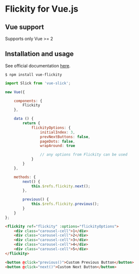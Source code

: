 # Flickity for Vue.js

## Vue support

Supports only Vue >= 2

## Installation and usage

See official documentation [here](http://flickity.metafizzy.co/).

    $ npm install vue-flickity

```javascript
import Slick from 'vue-slick';

new Vue({

    components: {
        Flickity
    },

    data () {
        return {
            flickityOptions: {
                initialIndex: 3,
                prevNextButtons: false,
                pageDots: false,
                wrapAround: true

                // any options from Flickity can be used
            }
        }
    },

    methods: {
        next() {
            this.$refs.flickity.next();
        },

        previous() {
            this.$refs.flickity.previous();
        }
    }
};
```

```html
<flickity ref="flickity" :options="flickityOptions">
    <div class="carousel-cell">1</div>
    <div class="carousel-cell">2</div>
    <div class="carousel-cell">3</div>
    <div class="carousel-cell">4</div>
    <div class="carousel-cell">5</div>
</flickity>

<button @click="previous()">Custom Previous Button</button>
<button @click="next()">Custom Next Button</button>
```
